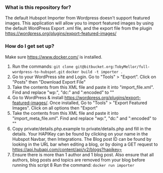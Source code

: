 ### What is this repository for? ###

The default Hubspot Importer from Wordpress doesn't support featured images. This application will allow you to import featured images by using the default WordPress Export .xml file, and the export file from the plugin https://wordpress.org/plugins/export-featured-images/

### How do I get set up? ###

Make sure https://www.docker.com/ is installed.

1. Run the commands:
     `git clone git@bitbucket.org:TobyMellor/full-wordpress-to-hubspot.git`
	 `docker build -t importer .`
2. Go to your WordPress site and Login. Go to "Tools" > "Export". Click on "Posts" then "Download Export File"
3. Take the contents from this XML file and paste it into "import_file.xml". Find and replace "wp:", "dc:" and ":encoded" to ""
4. Go to WordPress & install https://wordpress.org/plugins/export-featured-images/. Once installed, Go to "Tools" > "Export Featured Images". Click on all options then "Export"
5. Take the contents from this XML file and paste it into "import_meta_file.xml". Find and replace "wp:", "dc:" and ":encoded" to ""
6. Copy private/details.php.example to private/details.php and fill in the details. Your HAPIKey can be found by clicking on your name in the Hubspot Navbar, then Integrations. The Blog post ID can be found by looking in the URL bar when editing a blog, or by doing a GET request to https://api.hubapi.com/content/api/v2/blogs?hapikey=<HAPIKEY HERE>
7. Ensure there is more than 1 author and 1 blog post. Also ensure that all authors, blog posts and topics are removed from your blog before running this script
8 Run the command:
     `docker run importer`